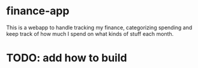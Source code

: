# finance-app

This is a webapp to handle tracking my finance, categorizing spending and keep track of how much I spend on what kinds of stuff each month.

# TODO: add how to build

